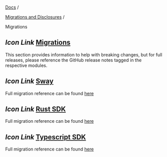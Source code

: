 [Docs](https://docs.fuel.network/) /

[Migrations and Disclosures](https://docs.fuel.network/docs/migrations-and-disclosures/) /

Migrations

## _Icon Link_ [Migrations](https://docs.fuel.network/docs/migrations-and-disclosures/migrations/\#migrations)

This section provides information to help with breaking changes, but for full releases, please reference the GitHub release notes tagged in the respective modules.

## _Icon Link_ [Sway](https://docs.fuel.network/docs/migrations-and-disclosures/migrations/\#sway)

Full migration reference can be found [here](https://docs.fuel.network/docs/migrations-and-disclosures/migrations/sway/)

## _Icon Link_ [Rust SDK](https://docs.fuel.network/docs/migrations-and-disclosures/migrations/\#rust-sdk)

Full migration reference can be found [here](https://docs.fuel.network/docs/migrations-and-disclosures/migrations/rust-sdk/)

## _Icon Link_ [Typescript SDK](https://docs.fuel.network/docs/migrations-and-disclosures/migrations/\#typescript-sdk)

Full migration reference can be found [here](https://docs.fuel.network/docs/migrations-and-disclosures/migrations/typescript-sdk/)